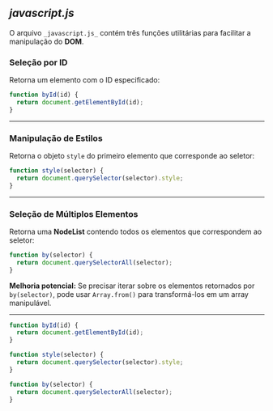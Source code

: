 ## _javascript.js_

O arquivo `_javascript.js_` contém três funções utilitárias para facilitar a manipulação do **DOM**.

### **Seleção por ID**

Retorna um elemento com o ID especificado:

```js
function byId(id) {
  return document.getElementById(id);
}
```

---

### **Manipulação de Estilos**

Retorna o objeto `style` do primeiro elemento que corresponde ao seletor:

```js
function style(selector) {
  return document.querySelector(selector).style;
}
```

---

### **Seleção de Múltiplos Elementos**

Retorna uma **NodeList** contendo todos os elementos que correspondem ao seletor:

```js
function by(selector) {
  return document.querySelectorAll(selector);
}
```

**Melhoria potencial:** Se precisar iterar sobre os elementos retornados por `by(selector)`, pode usar `Array.from()` para transformá-los em um array manipulável.

---

```js
function byId(id) {
  return document.getElementById(id);
}

function style(selector) {
  return document.querySelector(selector).style;
}

function by(selector) {
  return document.querySelectorAll(selector);
}
```
